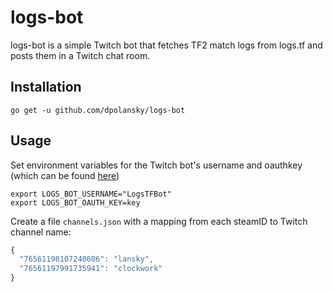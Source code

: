 # logs-bot

logs-bot is a simple Twitch bot that fetches TF2 match logs from logs.tf and posts them in a Twitch chat room.

## Installation

```
go get -u github.com/dpolansky/logs-bot
```

## Usage
Set environment variables for the Twitch bot's username and oauthkey (which can be found [here](https://twitchapps.com/tmi/))

```
export LOGS_BOT_USERNAME="LogsTFBot"
export LOGS_BOT_OAUTH_KEY=key
```

Create a file `channels.json` with a mapping from each steamID to Twitch channel name:
```javascript
{
  "76561198107240606": "lansky",
  "76561197991735941": "clockwork"
}
```